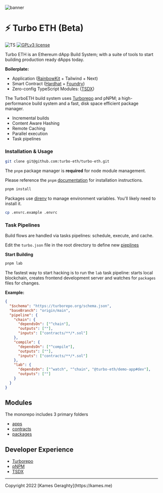 ![banner](https://user-images.githubusercontent.com/3408362/174462135-3aaeefba-554a-40d7-bd58-f58bf20725cb.png)

# ⚡ Turbo ETH (Beta)

![TS](https://badgen.net/badge/-/TypeScript?icon=typescript&label&labelColor=blue&color=555555)
[![GPLv3 license](https://img.shields.io/badge/License-MIT-blue.svg)](http://perso.crans.org/besson/LICENSE.html)

Turbo ETH is an Ethereum dApp Build System; with a suite of tools to start building production ready dApps today.

**Boilerplate:**

- Application ([RainbowKit](https://www.rainbowkit.com/) + Tailwind + Next)
- Smart Contract ([Hardhat](https://hardhat.org/) + [Foundry](https://getfoundry.sh/))
- Zero-config TypeScript Modules: ([TSDX](https://tsdx.io/))

The TurboETH build system uses [Turborepo](https://turborepo.org/) and pNPM; a high-performance build system and a fast, disk space efficient package manager.

- Incremental builds
- Content Aware Hashing
- Remote Caching
- Parallel execution
- Task pipelines

### Installation & Usage

```sh
git clone git@github.com:turbo-eth/turbo-eth.git
```

The `pnpm` package manager is **required** for node module management.

Please reference the `pnpm` [documentation](https://pnpm.io/) for installation instructions.

```sh
pnpm install
```

Packages use [direnv](https://direnv.net/) to manage environment variables. You'll likely need to install it.

```sh
cp .envrc.example .envrc
```

### Task Pipelines

Build flows are handled via tasks pipelines: schedule, execute, and cache.

Edit the `turbo.json` file in the root directory to define new [pieplines](https://turborepo.org/docs/core-concepts/pipelines)

**Start Building**

```sh
pnpm lab
```

The fastest way to start hacking is to run the `lab` task pipeline: starts local blockchain, creates frontend development server and watches for `packages` files for changes.

**Example:**

```json
{
  "$schema": "https://turborepo.org/schema.json",
  "baseBranch": "origin/main",
  "pipeline": {
    "chain": {
      "dependsOn": ["^chain"],
      "outputs": [""],
      "inputs": ["contracts/**/*.sol"]
    },
    "compile": {
      "dependsOn": ["^compile"],
      "outputs": [""],
      "inputs": ["contracts/**/*.sol"]
    },
    "lab": {
      "dependsOn": ["^watch", "^chain", "@turbo-eth/demo-app#dev"],
      "outputs": [""]
    }
  }
}
```

## Modules

The monorepo includes 3 primary folders

- [apps](https://github.com/turbo-eth/turbo-eth/tree/main/apps)
- [contracts](https://github.com/turbo-eth/turbo-eth/tree/main/contracts)
- [packages](https://github.com/turbo-eth/turbo-eth/tree/main/packages)

## Developer Experience

- [Turborepo](https://turborepo.org/docs)
- [pNPM](https://pnpm.io/)
- [TSDX](https://tsdx.io/)

<hr />
Copyright 2022 [Kames Geraghty](https://kames.me)
